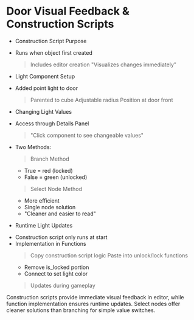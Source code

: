 # Door Visual Feedback & Construction Scripts

* Construction Script Purpose
 - Runs when object first created
   > Includes editor creation
   > "Visualizes changes immediately"

* Light Component Setup
 - Added point light to door
   > Parented to cube
   > Adjustable radius
   > Position at door front

* Changing Light Values
 - Access through Details Panel
   > "Click component to see changeable values"
 - Two Methods:
   > Branch Method
     * True = red (locked)
     * False = green (unlocked)
   > Select Node Method
     * More efficient
     * Single node solution
     * "Cleaner and easier to read"

* Runtime Light Updates
 - Construction script only runs at start
 - Implementation in Functions
   > Copy construction script logic
   > Paste into unlock/lock functions
     * Remove is_locked portion
     * Connect to set light color
   > Updates during gameplay

Construction scripts provide immediate visual feedback in editor, while function implementation ensures runtime updates. Select nodes offer cleaner solutions than branching for simple value switches.
